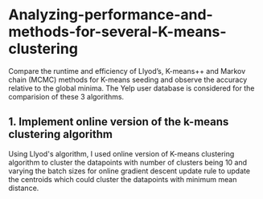 # Analyzing-performance-and-methods-for-several-K-means-clustering
Compare the runtime and efficiency of Llyod’s, K-means++ and Markov chain (MCMC) methods for  K-means  seeding  and  observe  the  accuracy  relative  to  the  global  minima. The Yelp user database is considered for the comparision of these 3 algorithms.

## 1. Implement online version of the k-means clustering algorithm

Using Llyod's algorithm, I used online version of K-means clustering algorithm to cluster the datapoints with number of clusters being 10 and varying the batch sizes for online gradient descent update rule to update the centroids which could cluster the datapoints with minimum mean distance.

